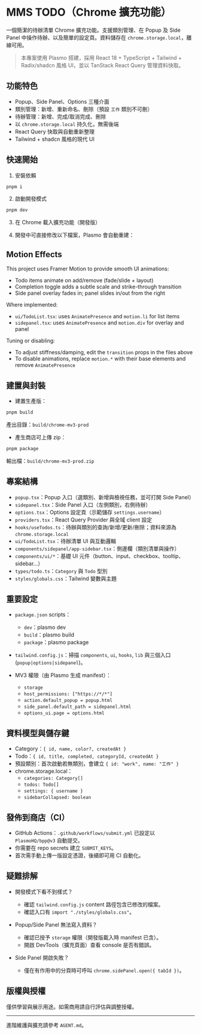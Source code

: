# MMS TODO（Chrome 擴充功能）

一個簡潔的待辦清單 Chrome 擴充功能。支援類別管理、在 Popup 及 Side Panel 中操作待辦、以及簡單的設定頁。資料儲存在 `chrome.storage.local`，離線可用。

> 本專案使用 Plasmo 搭建，採用 React 18 + TypeScript + Tailwind + Radix/shadcn 風格 UI，並以 TanStack React Query 管理資料快取。

## 功能特色
- Popup、Side Panel、Options 三種介面
- 類別管理：新增、重新命名、刪除（預設 `工作` 類別不可刪）
- 待辦管理：新增、完成/取消完成、刪除
- 以 `chrome.storage.local` 持久化，無需後端
- React Query 快取與自動重新整理
- Tailwind + shadcn 風格的現代 UI

## 快速開始

1) 安裝依賴

```bash
pnpm i
```

2) 啟動開發模式

```bash
pnpm dev
```

3) 在 Chrome 載入擴充功能（開發版）

4) 開發中可直接修改以下檔案，Plasmo 會自動重建：


## Motion Effects

This project uses Framer Motion to provide smooth UI animations:

- Todo items animate on add/remove (fade/slide + layout)
- Completion toggle adds a subtle scale and strike-through transition
- Side panel overlay fades in; panel slides in/out from the right

Where implemented:

- `ui/TodoList.tsx`: uses `AnimatePresence` and `motion.li` for list items
- `sidepanel.tsx`: uses `AnimatePresence` and `motion.div` for overlay and panel

Tuning or disabling:

- To adjust stiffness/damping, edit the `transition` props in the files above
- To disable animations, replace `motion.*` with their base elements and remove `AnimatePresence`
## 建置與封裝

- 建置生產版：
```bash
pnpm build
```
產出目錄：`build/chrome-mv3-prod`

- 產生商店可上傳 zip：
```bash
pnpm package
```
輸出檔：`build/chrome-mv3-prod.zip`

## 專案結構

- `popup.tsx`：Popup 入口（選類別、新增與檢視任務，並可打開 Side Panel）
- `sidepanel.tsx`：Side Panel 入口（左側類別，右側待辦）
- `options.tsx`：Options 設定頁（示範儲存 `settings.username`）
- `providers.tsx`：React Query Provider 與全域 client 設定
- `hooks/useTodos.ts`：待辦與類別的查詢/新增/更新/刪除；資料來源為 `chrome.storage.local`
- `ui/TodoList.tsx`：待辦清單 UI 與互動邏輯
- `components/sidepanel/app-sidebar.tsx`：側邊欄（類別清單與操作）
- `components/ui/*`：基礎 UI 元件（button、input、checkbox、tooltip、sidebar…）
- `types/todo.ts`：`Category` 與 `Todo` 型別
- `styles/globals.css`：Tailwind 變數與主題

## 重要設定

- `package.json` scripts：
  - `dev`：plasmo dev
  - `build`：plasmo build
  - `package`：plasmo package

- `tailwind.config.js`：掃描 `components`, `ui`, `hooks`, `lib` 與三個入口 (`popup|options|sidepanel`)。

- MV3 權限（由 Plasmo 生成 manifest）：
  - `storage`
  - `host_permissions: ["https://*/*"]`
  - `action.default_popup = popup.html`
  - `side_panel.default_path = sidepanel.html`
  - `options_ui.page = options.html`

## 資料模型與儲存鍵

- Category：`{ id, name, color?, createdAt }`
- Todo：`{ id, title, completed, categoryId, createdAt }`
- 預設類別：首次啟動若無類別，會建立 `{ id: "work", name: "工作" }`
- chrome.storage.local：
  - `categories: Category[]`
  - `todos: Todo[]`
  - `settings: { username }`
  - `sidebarCollapsed: boolean`

## 發佈到商店（CI）

- GitHub Actions：`.github/workflows/submit.yml` 已設定以 `PlasmoHQ/bpp@v3` 自動提交。
- 你需要在 repo secrets 建立 `SUBMIT_KEYS`。
- 首次需手動上傳一版設定憑證，後續即可用 CI 自動化。

## 疑難排解

- 開發模式下看不到樣式？
  - 確認 `tailwind.config.js` content 路徑包含已修改的檔案。
  - 確認入口有 `import "./styles/globals.css"`。

- Popup/Side Panel 無法寫入資料？
  - 確認已授予 `storage` 權限（開發版載入時 manifest 已含）。
  - 開啟 DevTools（擴充頁面）查看 console 是否有錯誤。

- Side Panel 開啟失敗？
  - 僅在有作用中的分頁時可呼叫 `chrome.sidePanel.open({ tabId })`。

## 版權與授權

僅供學習與展示用途。如需商用請自行評估與調整授權。

---

進階維護與擴充請參考 `AGENT.md`。

